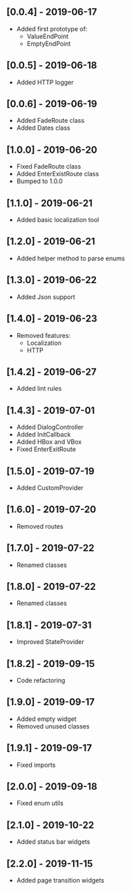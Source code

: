 ## [0.0.4] - 2019-06-17

* Added first prototype of:
    - ValueEndPoint
    - EmptyEndPoint

## [0.0.5] - 2019-06-18

* Added HTTP logger

## [0.0.6] - 2019-06-19

* Added FadeRoute class
* Added Dates class

## [1.0.0] - 2019-06-20

* Fixed FadeRoute class
* Added EnterExistRoute class
* Bumped to 1.0.0

## [1.1.0] - 2019-06-21

* Added basic localization tool

## [1.2.0] - 2019-06-21

* Added helper method to parse enums

## [1.3.0] - 2019-06-22

* Added Json support

## [1.4.0] - 2019-06-23

* Removed features:
    - Localization
    - HTTP

## [1.4.2] - 2019-06-27

* Added lint rules

## [1.4.3] - 2019-07-01

* Added DialogController
* Added InitCallback
* Added HBox and VBox
* Fixed EnterExitRoute

## [1.5.0] - 2019-07-19

* Added CustomProvider

## [1.6.0] - 2019-07-20

* Removed routes

## [1.7.0] - 2019-07-22

* Renamed classes

## [1.8.0] - 2019-07-22

* Renamed classes

## [1.8.1] - 2019-07-31

* Improved StateProvider

## [1.8.2] - 2019-09-15

* Code refactoring

## [1.9.0] - 2019-09-17

* Added empty widget
* Removed unused classes

## [1.9.1] - 2019-09-17

* Fixed imports

## [2.0.0] - 2019-09-18

* Fixed enum utils

## [2.1.0] - 2019-10-22

* Added status bar widgets

## [2.2.0] - 2019-11-15

* Added page transition widgets